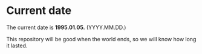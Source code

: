 # Current date

The current date is **1995.01.05.** (YYYY.MM.DD.)

This repository will be good when the world ends, so we will know how long it lasted.